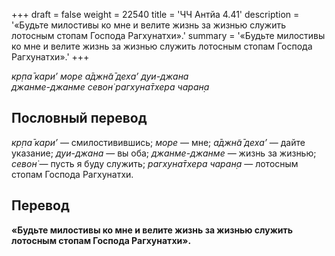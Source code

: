 +++
draft = false
weight = 22540
title = 'ЧЧ Антйа 4.41'
description = '«Будьте милостивы ко мне и велите жизнь за жизнью служить лотосным стопам Господа Рагхунатхи».'
summary = '«Будьте милостивы ко мне и велите жизнь за жизнью служить лотосным стопам Господа Рагхунатхи».'
+++

_кр̣па̄ кари’ море а̄джн̃а̄ деха’ дуи-джана  
джанме-джанме севон̇ рагхуна̄тхера чаран̣а_

## Пословный перевод

_кр̣па̄_ _кари’_ — смилостивившись; _море_ — мне; _а̄джн̃а̄_ _деха’_ — дайте указание; _дуи_\-_джана_ — вы оба; _джанме_\-_джанме_ — жизнь за жизнью; _севон̇_ — пусть я буду служить; _рагхуна̄тхера_ _чаран̣а_ — лотосным стопам Господа Рагхунатхи.

## Перевод

**«Будьте милостивы ко мне и велите жизнь за жизнью служить лотосным стопам Господа Рагхунатхи».**
